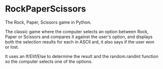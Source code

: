 # RockPaperScissors
The Rock, Paper, Scissors game in Python.

The classic game where the computer selects an option between Rock, Paper or Scissors and compares it against the user's option, and displays both the selection results for each in ASCII ard, it also says if the user won or lost.

It uses an If/Elif/Else to determine the result and the random.randint function so the computer selects one of the options.
